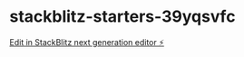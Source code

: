 # stackblitz-starters-39yqsvfc

[Edit in StackBlitz next generation editor ⚡️](https://stackblitz.com/~/github.com/Muller8899/stackblitz-starters-39yqsvfc)